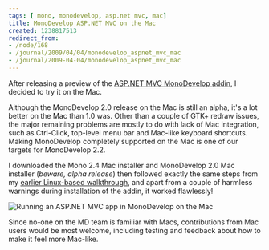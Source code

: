 ```yaml
---
tags: [ mono, monodevelop, asp.net mvc, mac]
title: MonoDevelop ASP.NET MVC on the Mac
created: 1238817513
redirect_from:
- /node/168
- /journal/2009/04/04/monodevelop_aspnet_mvc_mac
- /journal/2009-04-04/monodevelop_aspnet_mvc_mac
---
```

After releasing a preview of the [ASP.NET MVC MonoDevelop
addin](/journal/2009/04/02/aspnet_mvc_monodevelop_addin_preview), I decided to
try it on the Mac.<!--break-->

Although the MonoDevelop 2.0 release on the Mac is still an alpha, it's a lot
better on the Mac than 1.0 was. Other than a couple of GTK+ redraw issues, the
major remaining problems are mostly to do with lack of Mac integration, such as
Ctrl-Click, top-level menu bar and Mac-like keyboard shortcuts. Making
MonoDevelop completely supported on the Mac is one of our targets for
MonoDevelop 2.2.

I downloaded the Mono 2.4 Mac installer and MonoDevelop 2.0 Mac installer
(*beware, alpha release*)  then followed exactly the same steps from my [earlier
Linux-based
walkthrough](/journal/2009/04/02/aspnet_mvc_monodevelop_addin_preview), and
apart from a couple of harmless warnings during installation of the addin, it
worked flawlessly!

![Running an ASP.NET MVC app in MonoDevelop on the
Mac](/files/images/MonoScreenshots/AspMvcAddin-Mac.png)

Since no-one on the MD team is familiar with Macs, contributions from Mac users
would be most welcome, including testing and feedback about how to make it feel
more Mac-like.